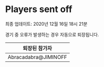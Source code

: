 # Players sent off
최종 업데이트: 2020년 12월 16일 18시 21분


경기 중 오류가 발생하는 경우 자동으로 퇴장됩니다.


| 퇴장된 참가자 |
|:---:|
| Abracadabra@JIMINOFF |